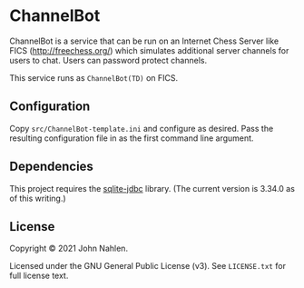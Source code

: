 # ChannelBot

ChannelBot is a service that can be run on an Internet Chess Server like FICS (http://freechess.org/) which simulates
additional server channels for users to chat.
Users can password protect channels.

This service runs as `ChannelBot(TD)` on FICS.

## Configuration

Copy `src/ChannelBot-template.ini` and configure as desired. Pass the resulting configuration file in as the first
command line argument.

## Dependencies

This project requires the [sqlite-jdbc](https://github.com/xerial/sqlite-jdbc) library. (The current version is 3.34.0
as of this writing.)

## License

Copyright &copy; 2021 John Nahlen.

Licensed under the GNU General Public License (v3). See `LICENSE.txt` for full license text.